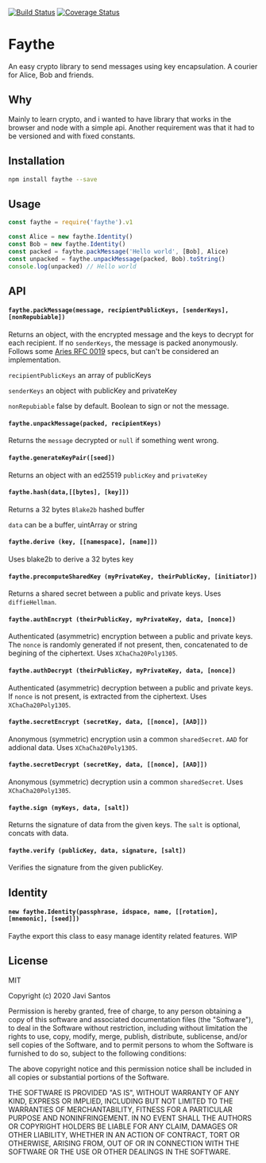 [![Build Status](https://travis-ci.org/javisantos/faythe.svg?branch=sodium-universal)](https://travis-ci.org/javisantos/faythe) [![Coverage Status](https://coveralls.io/repos/github/javisantos/faythe/badge.svg?branch=sodium-universal)](https://coveralls.io/github/javisantos/faythe?branch=sodium-universal)

# Faythe

An easy crypto library to send messages using key encapsulation. A courier for Alice, Bob and friends.

## Why

Mainly to learn crypto, and i wanted to have library that works in the browser and node with a simple api. Another requirement was that it had to be versioned and with fixed constants.

## Installation

```sh
npm install faythe --save
```

## Usage

```js
const faythe = require('faythe').v1

const Alice = new faythe.Identity()
const Bob = new faythe.Identity()
const packed = faythe.packMessage('Hello world', [Bob], Alice)
const unpacked = faythe.unpackMessage(packed, Bob).toString()
console.log(unpacked) // Hello world
```

## API

#### `faythe.packMessage(message, recipientPublicKeys, [senderKeys], [nonRepubiable])`

Returns an object, with the encrypted message and the keys to decrypt for each recipient. If no `senderKeys`, the message is packed anonymously. Follows some [Aries RFC 0019](https://github.com/hyperledger/aries-rfcs/blob/master/features/0019-encryption-envelope/README.md) specs, but can't be considered an implementation. 


`recipientPublicKeys` an array of publicKeys

`senderKeys` an object with publicKey and privateKey

`nonRepubiable` false by default. Boolean to sign or not the message. 


#### `faythe.unpackMessage(packed, recipientKeys)`

Returns the `message` decrypted or `null` if something went wrong.

#### `faythe.generateKeyPair([seed])`

Returns an object with an ed25519 `publicKey` and `privateKey` 

#### `faythe.hash(data,[[bytes], [key]])`

Returns a 32 bytes `Blake2b` hashed buffer 

`data` can be a buffer, uintArray or string

#### `faythe.derive (key, [[namespace], [name]])`

Uses blake2b to derive a 32 bytes key

#### `faythe.precomputeSharedKey (myPrivateKey, theirPublicKey, [initiator])`

Returns a shared secret between a public and private keys. Uses `diffieHellman`.

#### `faythe.authEncrypt (theirPublicKey, myPrivateKey, data, [nonce])`

Authenticated (asymmetric) encryption between a public and private keys. The `nonce` is randomly generated if not present, then, concatenated to de begining of the ciphertext. Uses `XChaCha20Poly1305`.

#### `faythe.authDecrypt (theirPublicKey, myPrivateKey, data, [nonce])`

Authenticated (asymmetric) decryption between a public and private keys. If `nonce` is not present, is extracted from the ciphertext. Uses `XChaCha20Poly1305`.

#### `faythe.secretEncrypt (secretKey, data, [[nonce], [AAD]])`

Anonymous (symmetric) encryption usin a common `sharedSecret`. `AAD` for addional data. Uses `XChaCha20Poly1305`.

#### `faythe.secretDecrypt (secretKey, data, [[nonce], [AAD]])`

Anonymous (symmetric) decryption usin a common `sharedSecret`. Uses `XChaCha20Poly1305`.

#### `faythe.sign (myKeys, data, [salt])`

Returns the signature of data from the given keys. The `salt` is optional, concats with data.

#### `faythe.verify (publicKey, data, signature, [salt])`

Verifies the signature from the given publicKey.

## Identity

#### `new faythe.Identity(passphrase, idspace, name, [[rotation], [mnemonic], [seed]])`

Faythe export this class to easy manage identity related features. WIP


## License

MIT

Copyright (c) 2020 Javi Santos

Permission is hereby granted, free of charge, to any person obtaining a copy
of this software and associated documentation files (the "Software"), to deal
in the Software without restriction, including without limitation the rights
to use, copy, modify, merge, publish, distribute, sublicense, and/or sell
copies of the Software, and to permit persons to whom the Software is
furnished to do so, subject to the following conditions:

The above copyright notice and this permission notice shall be included in all
copies or substantial portions of the Software.

THE SOFTWARE IS PROVIDED "AS IS", WITHOUT WARRANTY OF ANY KIND, EXPRESS OR
IMPLIED, INCLUDING BUT NOT LIMITED TO THE WARRANTIES OF MERCHANTABILITY,
FITNESS FOR A PARTICULAR PURPOSE AND NONINFRINGEMENT. IN NO EVENT SHALL THE
AUTHORS OR COPYRIGHT HOLDERS BE LIABLE FOR ANY CLAIM, DAMAGES OR OTHER
LIABILITY, WHETHER IN AN ACTION OF CONTRACT, TORT OR OTHERWISE, ARISING FROM,
OUT OF OR IN CONNECTION WITH THE SOFTWARE OR THE USE OR OTHER DEALINGS IN THE
SOFTWARE.
